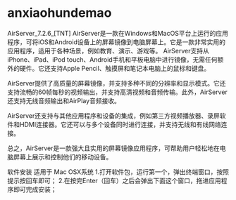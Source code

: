 # anxiaohundemao
AirServer_7.2.6_[TNT]
AirServer是一款在Windows和MacOS平台上运行的应用程序，可将iOS和Android设备上的屏幕镜像到电脑屏幕上。它是一款非常实用的应用程序，适用于各种场景，例如教育、演示、游戏等。
AirServer支持从iPhone、iPad、iPod touch、Android手机和平板电脑中进行镜像，无需任何额外的硬件。它还支持Apple Pencil、触摸屏和笔记本电脑上的鼠标和键盘。

AirServer提供了高质量的屏幕镜像，并支持多种不同的分辨率和显示模式。它还支持流畅的60帧每秒的视频输出，并支持高清视频和音频传输。此外，AirServer还支持无线音频输出和AirPlay音频接收。

AirServer还支持与其他应用程序和设备的集成，例如第三方视频播放器、录屏软件和HDMI连接器。它还可以与多个设备同时进行连接，并支持无线和有线网络连接。

总之，AirServer是一款强大且实用的屏幕镜像应用程序，可帮助用户轻松地在电脑屏幕上展示和控制他们的移动设备。

软件安装
适用于 Mac OSX系统
1.打开软件包，运行第一个，弹出终端窗口，按照提示按回车即可；
2.在按完Enter（回车）之后会弹出下面这个窗口，拖进应用程序即可完成安装；
